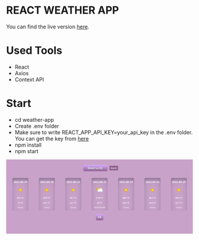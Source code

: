 # REACT WEATHER APP 

You can find the live version [here](https://weather-app-hkj9.vercel.app/).

# Used Tools
- React
- Axios
- Context API

# Start
- cd weather-app
- Create .env folder
- Make sure to write REACT_APP_API_KEY=your_api_key in the .env folder. You can get the key from [here](https://www.weatherapi.com/)
- npm install
- npm start

![](https://github.com/murat7001/weather-app/blob/master/img/weather-app.png)

